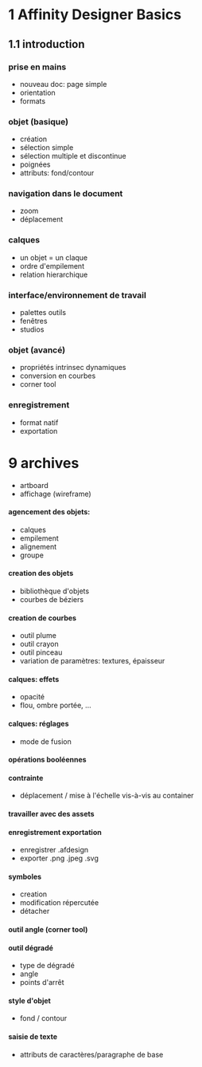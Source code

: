 # 1 Affinity Designer Basics

## 1.1 introduction

### prise en mains
- nouveau doc: page simple
- orientation
- formats

### objet (basique)
- création
- sélection simple
- sélection multiple et discontinue
- poignées
- attributs: fond/contour

### navigation dans le document
- zoom
- déplacement

### calques
- un objet = un claque
- ordre d'empilement
- relation hierarchique

### interface/environnement de travail
- palettes outils
- fenêtres
- studios

### objet (avancé)
- propriétés intrinsec dynamiques
- conversion en courbes
- corner tool

### enregistrement
- format natif
- exportation



# 9 archives
- artboard
- affichage (wireframe)

#### agencement des objets:
- calques
- empilement
- alignement
- groupe

#### creation des objets
- bibliothèque d'objets
- courbes de béziers

#### creation de courbes
- outil plume
- outil crayon
- outil pinceau
- variation de paramètres: textures, épaisseur

#### calques: effets
- opacité
- flou, ombre portée, …

#### calques: réglages
- mode de fusion

#### opérations booléennes


#### contrainte
- déplacement / mise à l'échelle vis-à-vis au container

#### travailler avec des assets

#### enregistrement exportation
- enregistrer .afdesign
- exporter .png .jpeg .svg

#### symboles
- creation
- modification répercutée
- détacher

#### outil angle (corner tool)


#### outil dégradé
- type de dégradé
- angle
- points d'arrêt

#### style d'objet
- fond / contour

#### saisie de texte
- attributs de caractères/paragraphe de base


